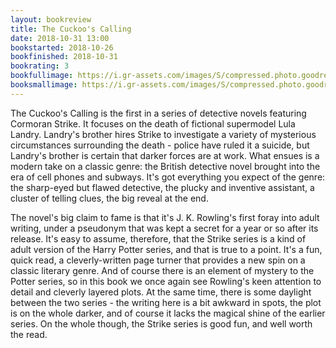 ```yaml
---
layout: bookreview
title: The Cuckoo's Calling
date: 2018-10-31 13:00
bookstarted: 2018-10-26
bookfinished: 2018-10-31
bookrating: 3
bookfullimage: https://i.gr-assets.com/images/S/compressed.photo.goodreads.com/books/1540217136l/16160797._SX98_.jpg
booksmallimage: https://i.gr-assets.com/images/S/compressed.photo.goodreads.com/books/1540217136l/16160797._SY75_.jpg
---
```


The Cuckoo's Calling is the first in a series of detective novels featuring Cormoran Strike. It focuses on the death of fictional supermodel Lula Landry. Landry's brother hires Strike to investigate a variety of mysterious circumstances surrounding the death - police have ruled it a suicide, but Landry's brother is certain that darker forces are at work. What ensues is a modern take on a classic genre: the British detective novel brought into the era of cell phones and subways. It's got everything you expect of the genre: the sharp-eyed but flawed detective, the plucky and inventive assistant, a cluster of telling clues, the big reveal at the end.



The novel's big claim to fame is that it's J. K. Rowling's first foray into adult writing, under a pseudonym that was kept a secret for a year or so after its release. It's easy to assume, therefore, that the Strike series is a kind of adult version of the Harry Potter series, and that is true to a point. It's a fun, quick read, a cleverly-written page turner that provides a new spin on a classic literary genre. And of course there is an element of mystery to the Potter series, so in this book we once again see Rowling's keen attention to detail and cleverly layered plots. At the same time, there is some daylight between the two series - the writing here is a bit awkward in spots, the plot is on the whole darker, and of course it lacks the magical shine of the earlier series. On the whole though, the Strike series is good fun, and well worth the read.